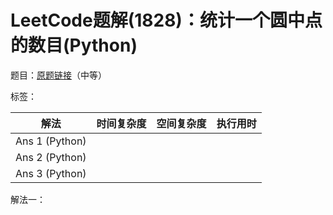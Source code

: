 # LeetCode题解(1828)：统计一个圆中点的数目(Python)

题目：[原题链接](https://leetcode-cn.com/problems/queries-on-number-of-points-inside-a-circle/)（中等）

标签：

| 解法           | 时间复杂度 | 空间复杂度 | 执行用时 |
| -------------- | ---------- | ---------- | -------- |
| Ans 1 (Python) |            |            |          |
| Ans 2 (Python) |            |            |          |
| Ans 3 (Python) |            |            |          |

解法一：

